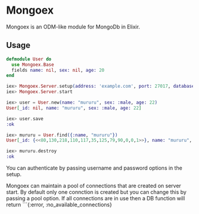 # Mongoex

Mongoex is an ODM-like module for MongoDb in Elixir.

## Usage

```elixir
defmodule User do
  use Mongoex.Base
  fields name: nil, sex: nil, age: 20
end

iex> Mongoex.Server.setup(address: 'example.com', port: 27017, database: :your_app)
iex> Mongoex.Server.start

iex> user = User.new(name: "mururu", sex: :male, age: 22)
User[_id: nil, name: "mururu", sex: :male, age: 22]

iex> user.save
:ok

iex> mururu = User.find({:name, "mururu"})
User[_id: {<<80,130,218,110,117,35,125,79,90,0,0,1>>}, name: "mururu", sex: :male, age: 22]

iex> mururu.destroy
:ok
```

You can authenticate by passing username and password options in the setup.

Mongoex can maintain a pool of connections that are created on server start. By default only one connction is created but you can change this by passing a pool option. If all connections are in use then a DB function will return ```{:error, :no_available_connections}

